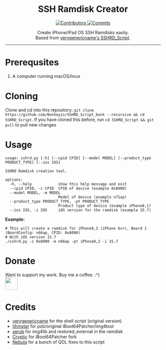 <h1 align="center">SSH Ramdisk Creator</h1>

<p align="center">
  <a href="https://github.com/Bonkeyzz/SSHRD_Script_bonk/graphs/contributors" target="_blank">
    <img src="https://img.shields.io/github/contributors/verygenericname/SSHRD_Script.svg" alt="Contributors">
  </a>
  <a href="https://github.com/Bonkeyzz/SSHRD_Script_bonk/commits/main" target="_blank">
    <img src="https://img.shields.io/github/commit-activity/w/verygenericname/SSHRD_Script.svg" alt="Commits">
  </a>
</p>

<p align="center">
Create iPhone/iPad OS SSH Ramdisks easily.</br>
Based from <a href="https://github.com/verygenericname/SSHRD_Script">verygenericname's SSHRD_Script</a>.
</p>

---

# Prerequsites

1. A computer running macOS/linux

# Cloning

Clone and cd into this repository: `git clone https://github.com/Bonkeyzz/SSHRD_Script_bonk --recursive && cd SSHRD_Script`.
If you have cloned this before, run `cd SSHRD_Script && git pull` to pull new changes

# Usage
```shell
usage: sshrd.py [-h] [--cpid CPID] [--model MODEL] [--product_type PRODUCT_TYPE] [--ios IOS]

SSHRD Ramdisk creation tool.

options:                                               
  -h, --help            show this help message and exit
  --cpid CPID, -c CPID  CPID of device (example 0x8000)
  --model MODEL, -m MODEL                              
                        Model of device (example n71ap)
  --product_type PRODUCT_TYPE, -pt PRODUCT_TYPE
                        Product type of device (example iPhone8,1)
  --ios IOS, -i IOS     iOS version for the ramdisk (example 15.7)
```
**Example:**
```shell
# This will create a ramdisk for iPhone8,2 (iPhone 6s+), Board 1 (BoardConfig: n66ap, CPID: 0x8000)
# With iOS version 15.7
./sshrd.py -c 0x8000 -m n66ap -pt iPhone8,2 -i 15.7
```

# Donate
Want to support my work. Buy me a coffee. :^)
<a href="https://paypal.me/bonkeyzz"></br>
<img src="https://raw.githubusercontent.com/andreostrovsky/donate-with-paypal/master/blue.svg" height="40"></a>

# Credits
- [verygenericname](https://github.com/verygenericname) for the shell script (original version)
- [tihmstar](https://github.com/tihmstar) for pzb/original iBoot64Patcher/img4tool
- [xerub](https://github.com/xerub) for img4lib and restored_external in the ramdisk
- [Cryptic](https://github.com/Cryptiiiic) for iBoot64Patcher fork
- [Nebula](https://github.com/itsnebulalol) for a bunch of QOL fixes to this script
